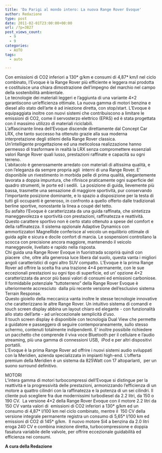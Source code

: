 ```yaml
---
title: 'Da Parigi al mondo intero: La nuova Range Rover Evoque'
author: Redazione
type: post
date: 2011-02-01T23:00:00+00:00
url: /?p=3827
post_views_count:
  - 9
  - 9
categories:
  - AUTO
tags:
  - auto

---
```

Con emissioni di CO2 inferiori a 130\* g/km e consumi di 4,87\* km/l nel ciclo combinato, l&rsquo;Evoque &egrave; la Range Rover pi&ugrave; efficiente e leggera mai prodotta e costituisce una chiara dimostrazione dell&rsquo;impegno del marchio nel campo della sostenibilit&agrave; ambientale.  
Le tecnologie dei materiali leggeri e l&rsquo;aggiunta di una variante 4&#215;2 garantiscono un&rsquo;efficienza ottimale. La nuova gamma di motori benzina e diesel allo stato dell&rsquo;arte &egrave; ad iniezione diretta, con stop/start. L&rsquo;Evoque &egrave; equipaggiata inoltre con nuovi sistemi che contribuiscono a limitare le emissioni di CO2, come il servosterzo elettrico (EPAS) ed &egrave; stata progettata con il massimo utilizzo di materiali riciclabili.  
L&rsquo;affascinante linea dell&rsquo;Evoque discende direttamente dal Concept Car LRX, che tanto successo ha ottenuto grazie alla sua moderna interpretazione degli stilemi della Range Rover classica.  
Un&rsquo;intelligente progettazione ed una meticolosa realizzazione hanno permesso di trasformare in realt&agrave; la LRX senza compromettere essenziali valori Range Rover quali lusso, prestazioni raffinate e capacit&agrave; su ogni terreno.  
L&rsquo;abitacolo &egrave; generosamente arredato con materiali di altissima qualit&agrave;, e con l&rsquo;eleganza da sempre propria agli&nbsp; interni di una Range Rover. E&rsquo; disponibile un rivestimento in morbida pelle di prima qualit&agrave;, elegantemente lavorata a doppia impuntura, che rifinisce praticamente ogni superficie del quadro strumenti, le porte ed i sedili.&nbsp; La posizione di guida, lievemente pi&ugrave; bassa, trasmette una sensazione di maggiore sportivit&agrave;, pur conservando l&rsquo;importante posizione dominante, e lo spazio a disposizione per la testa di tutti gli occupanti &egrave; generoso, in confronto a quello offerto dalle tradizionali berline sportive, nonostante la linea a coup&eacute; del tetto.  
Su asfalto l&rsquo;Evoque &egrave; caratterizzata da una guida raffinata, che sintetizza maneggevolezza e sportivit&agrave; con prestazioni, raffinatezza e reattivit&agrave;.  
Questo carattere sportivo non &egrave; certo stato ottenuto a spese del comfort e della raffinatezza. Il sistema opzionale Adaptive Dynamics con ammortizzatori MagneRide conferisce al veicolo un equilibrio ottimale di guida agile e sicura e docile confort di marcia. Le sospensioni controllano la scocca con precisione ancora maggiore, mantenendo il veicolo maneggevole, livellato e rapido nella risposta.  
Chi guida una Range Rover Evoque in fuoristrada scoprir&agrave; quindi con piacere&nbsp; che, oltre alla generosa luce libera dal suolo, questa vanta i migliori angoli caratteristici di ogni altro SUV compatto. L&rsquo;Evoque &egrave; la prima Range Rover ad offrire la scelta fra una trazione 4&#215;4 permanente, con le sue eccezionali prestazioni su ogni tipo di superficie, ed un&rsquo; opzione 4&#215;2 caratterizzata da ancor pi&ugrave; bassi valori di consumi ed emissioni carboniose. Il formidabile potenziale &ldquo;tuttoterreno&rdquo; della Range Rover Evoque &egrave; ulteriormente accresciuto&nbsp; dalla pi&ugrave; recente versione dell&rsquo;esclusivo sistema Terrain Response.  
Questo gioiello della meccanica vanta inoltre le stesse tecnologie innovative che caratterizzano le altre Range Rover. Un intuitivo sistema di comandi e touch screen display abbina un layout chiaro ed elegante &#45; con funzionalit&agrave; allo stato dell&rsquo;arte &#45; ad un&rsquo;eccezionale semplicit&agrave; d&rsquo;uso.  
Il touch screen display &egrave; disponibile con tecnologia Dual View che permette a guidatore e passeggero di seguire contemporaneamente, sullo stesso schermo, contenuti totalmente indipendenti. E&rsquo; inoltre possibile richiedere un pacchetto che comprende il viva voce Bluetooth per il cellulare e l&rsquo;audio streaming, pi&ugrave; una gamma di connessioni USB,&nbsp; iPod e per altri dispositivi portatili.  
L&rsquo;Evoque &egrave; la prima Range Rover ad offrire i nuovi sistemi audio sviluppati con la Meridien, azienda specializzata in impianti high&#45;end. L&rsquo;offerta premium della Meridien &egrave; un sistema da 825Watt con 17 altoparlanti,&nbsp; per un suono surround definitivo.

MOTORI  
L&rsquo;intera gamma di motori turbocompressi dell&rsquo;Evoque si distingue per la reattivit&agrave; e la progressivit&agrave; delle prestazioni, armonizzando l&rsquo;efficienza di un motore a quattro cilindri con la raffinatezza e la potenza di un sei cilindri. Il cliente pu&ograve; scegliere fra due modernissimi turbodiesel da 2.2 litri, da 150 o 190 CV.&nbsp; La versione 4&#215;2 della Range Rover Evoque con il motore 2.2 litri da 150 CV vanta valori di&nbsp; emissioni di CO2 inferiori a 130\* g/km ed un consumo di 4,87\* l/100 km nel ciclo combinato, mentre il&nbsp; 150 CV della versione integrale permanente registra un consumo di 5,65\* l/100 km ed emissioni di CO2 di 145\* g/km.&nbsp; Il nuovo motore Si4 a benzina da 2.0 litri eroga 240 CV e combina iniezione diretta, turbocompressione e doppia fasatura variabile delle valvole, per offrire eccezionale guidabilit&agrave; ed efficienza nei consumi.

**A cura della Redazione**